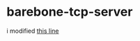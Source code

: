 # barebone-tcp-server

i modified [this line](https://github.com/farc6/barebone-tcp-server/blob/84aeac0ca5b64ed17884298cef713df982ac4fb1/main.c#L9) 
